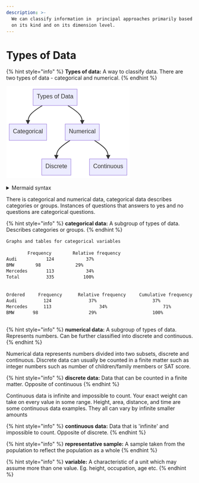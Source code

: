 ```yaml
---
description: >-
  We can classify information in  principal approaches primarily based totally
  on its kind and on its dimension level.
---
```


# Types of Data

{% hint style="info" %}
**Types of data:** A way to classify data. There are two types of data - categorical and numerical.
{% endhint %}

![](../../../.gitbook/assets/mermaid-diagram-20220619220724.png)

<details>

<summary>Mermaid syntax</summary>

```
graph TD
    A[Types of Data] --> B[Categorical]
    A[Types of Data]  --> C[Numerical]
    C[Numerical] --> D[Discrete]
    C[Numerical] --> E[Continuous] 
```

</details>

There is categorical and numerical data, categorical data describes categories or groups. Instances of questions that answers to yes and no questions are categorical questions.

{% hint style="info" %}
**categorical data:** A subgroup of types of data. Describes categories or groups.
{% endhint %}

```
Graphs and tables for categorical variables							
				
	    Frequency	     Relative frequency		
Audi	       124	          37%		
BMW	       98	          29%		
Mercedes       113	          34%		
Total	       335	         100%		
									
				
Ordered	    Frequency	   Relative frequency	  Cumulative frequency	
Audi	      124	           37%                     37%	
Mercedes      113                  34%                     71%	
BMW	      98                   29%                     100%	
				
```

{% hint style="info" %}
**numerical data:** A subgroup of types of data. Represents numbers. Can be further classified into discrete and continuous.
{% endhint %}

Numerical data represents numbers divided into two subsets, discrete and continuous. Discrete data can usually be counted in a finite matter such as integer numbers such as number of children/family members or SAT score.

{% hint style="info" %}
**discrete data:** Data that can be counted in a finite matter. Opposite of continuous
{% endhint %}

Continuous data is infinite and impossible to count. Your exact weight can take on every value in some range. Height, area, distance, and time are some continuous data examples. They all can vary by infinite smaller amounts

{% hint style="info" %}
**continuous data:** Data that is 'infinite' and impossible to count. Opposite of discrete.
{% endhint %}

{% hint style="info" %}
**representative sample:** A sample taken from the population to reflect the population as a whole
{% endhint %}

{% hint style="info" %}
**variable:** A characteristic of a unit which may assume more than one value. Eg. height, occupation, age etc.
{% endhint %}





## &#x20;<a href="#class-diagrams" id="class-diagrams"></a>

